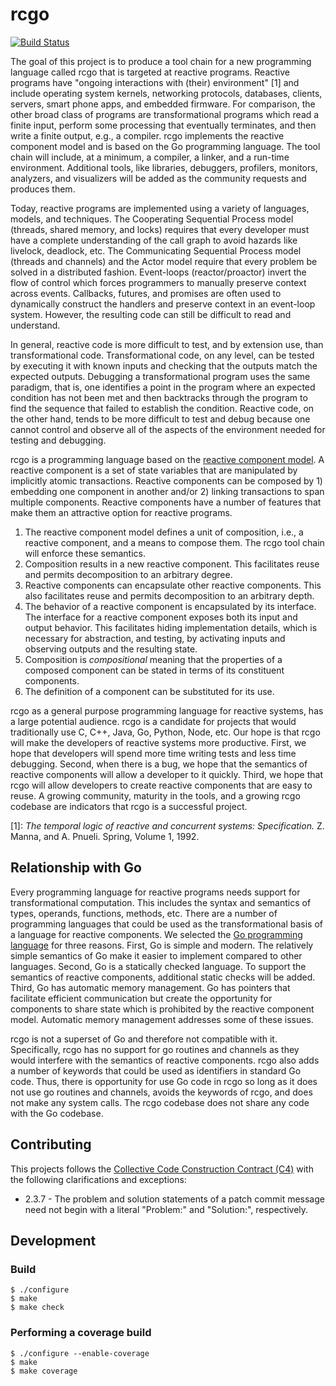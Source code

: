 # rcgo

[![Build Status](https://travis-ci.org/jrw972/rcgo.svg?branch=master)](https://travis-ci.org/jrw972/rcgo)

The goal of this project is to produce a tool chain for a new programming language called rcgo that is targeted at reactive programs.
Reactive programs have "ongoing interactions with (their) environment" [1] and include operating system kernels, networking protocols, databases, clients, servers, smart phone apps, and embedded firmware.
For comparison, the other broad class of programs are transformational programs which read a finite input, perform some processing that eventually terminates, and then write a finite output, e.g., a compiler.
rcgo implements the reactive component model and is based on the Go programming language.
The tool chain will include, at a minimum, a compiler, a linker, and a run-time environment.
Additional tools, like libraries, debuggers, profilers, monitors, analyzers, and visualizers will be added as the community requests and produces them.

Today, reactive programs are implemented using a variety of languages, models, and techniques.
The Cooperating Sequential Process model (threads, shared memory, and locks) requires that every developer must have a complete understanding of the call graph to avoid hazards like livelock, deadlock, etc.
The Communicating Sequential Process model (threads and channels) and the Actor model require that every problem be solved in a distributed fashion.
Event-loops (reactor/proactor) invert the flow of control which forces programmers to manually preserve context across events.
Callbacks, futures, and promises are often used to dynamically construct the handlers and preserve context in an event-loop system.
However, the resulting code can still be difficult to read and understand.

In general, reactive code is more difficult to test, and by extension use, than transformational code.
Transformational code, on any level, can be tested by executing it with known inputs and checking that the outputs match the expected outputs.
Debugging a transformational program uses the same paradigm, that is, one identifies a point in the program where an expected condition has not been met and then backtracks through the program to find the sequence that failed to establish the condition.
Reactive code, on the other hand, tends to be more difficult to test and debug because one cannot control and observe all of the aspects of the environment needed for testing and debugging.

rcgo is a programming language based on the [reactive component model](https://openscholarship.wustl.edu/eng_etds/217/).
A reactive component is a set of state variables that are manipulated by implicitly atomic transactions.
Reactive components can be composed by 1) embedding one component in another and/or 2) linking transactions to span multiple components.
Reactive components have a number of features that make them an attractive option for reactive programs.

1. The reactive component model defines a unit of composition, i.e., a reactive component, and a means to compose them.
   The rcgo tool chain will enforce these semantics.
2. Composition results in a new reactive component.
   This facilitates reuse and permits decomposition to an arbitrary degree.
3. Reactive components can encapsulate other reactive components.
   This also facilitates reuse and permits decomposition to an arbitrary depth.
4. The behavior of a reactive component is encapsulated by its interface.
   The interface for a reactive component exposes both its input and output behavior.
   This facilitates hiding implementation details, which is necessary for abstraction, and testing, by activating inputs and observing outputs and the resulting state.
5. Composition is *compositional* meaning that the properties of a composed component can be stated in terms of its constituent components.
6. The definition of a component can be substituted for its use.

rcgo as a general purpose programming language for reactive systems, has a large potential audience.
rcgo is a candidate for projects that would traditionally use C, C++, Java, Go, Python, Node, etc.
Our hope is that rcgo will make the developers of reactive systems more productive.
First, we hope that developers will spend more time writing tests and less time debugging.
Second, when there is a bug, we hope that the semantics of reactive components will allow a developer to it quickly.
Third, we hope that rcgo will allow developers to create reactive components that are easy to reuse.
A growing community, maturity in the tools, and a growing rcgo codebase are indicators that rcgo is a successful project.

[1]: *The temporal logic of reactive and concurrent systems: Specification.* Z. Manna, and A. Pnueli. Spring, Volume 1, 1992.

## Relationship with Go

Every programming language for reactive programs needs support for transformational computation.
This includes the syntax and semantics of types, operands, functions, methods, etc.
There are a number of programming languages that could be used as the transformational basis of a language for reactive components.
We selected the [Go programming language](https://golang.org) for three reasons.
First, Go is simple and modern.
The relatively simple semantics of Go make it easier to implement compared to other languages.
Second, Go is a statically checked language.
To support the semantics of reactive components, additional static checks will be added.
Third, Go has automatic memory management.
Go has pointers that facilitate efficient communication but create the opportunity for components to share state which is prohibited by the reactive component model.
Automatic memory management addresses some of these issues.

rcgo is not a superset of Go and therefore not compatible with it.
Specifically, rcgo has no support for go routines and channels as they would interfere with the semantics of reactive components.
rcgo also adds a number of keywords that could be used as identifiers in standard Go code.
Thus, there is opportunity for use Go code in rcgo so long as it does not use go routines and channels, avoids the keywords of rcgo, and does not make any system calls.
The rcgo codebase does not share any code with the Go codebase.

## Contributing

This projects follows the [Collective Code Construction Contract (C4)](https://rfc.zeromq.org/spec:42/C4/) with the following clarifications and exceptions:

* 2.3.7 - The problem and solution statements of a patch commit message need not begin with a literal "Problem:" and "Solution:", respectively.

## Development

### Build

    $ ./configure
    $ make
    $ make check

### Performing a coverage build

    $ ./configure --enable-coverage
    $ make
    $ make coverage
